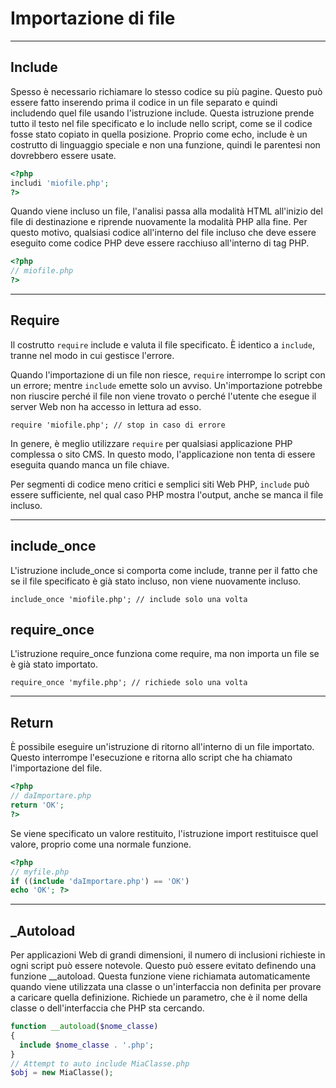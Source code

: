 # Importazione di file

---

## Include

Spesso è necessario richiamare lo stesso codice su più pagine. Questo può essere fatto inserendo prima il codice in un file separato e quindi includendo quel file usando l'istruzione include. Questa istruzione prende tutto il testo nel file specificato e lo include nello script, come se il codice fosse stato copiato in quella posizione. Proprio come echo, include è un costrutto di linguaggio speciale e non una funzione, quindi le parentesi non dovrebbero essere usate.

```php
<?php
includi 'miofile.php';
?>
```

Quando viene incluso un file, l'analisi passa alla modalità HTML all'inizio del file di destinazione e riprende nuovamente la modalità PHP alla fine. Per questo motivo, qualsiasi codice all'interno del file incluso che deve essere eseguito come codice PHP deve essere racchiuso all'interno di tag PHP.

```php
<?php
// miofile.php
?>
```

---

## Require

Il costrutto `require` include e valuta il file specificato. È identico a `include`, tranne nel modo in cui gestisce l'errore. 

Quando l'importazione di un file non riesce, `require` interrompe lo script con un errore; mentre `include` emette solo un avviso. Un'importazione potrebbe non riuscire perché il file non viene trovato o perché l'utente che esegue il server Web non ha accesso in lettura ad esso.

`require 'miofile.php'; // stop in caso di errore`

In genere, è meglio utilizzare `require` per qualsiasi applicazione PHP complessa o sito CMS. In questo modo, l'applicazione non tenta di essere eseguita quando manca un file chiave. 

Per segmenti di codice meno critici e semplici siti Web PHP, `include` può essere sufficiente, nel qual caso PHP mostra l'output, anche se manca il file incluso.

---

## include_once

L'istruzione include_once si comporta come include, tranne per il fatto che se il file specificato è già stato incluso, non viene nuovamente incluso.

`include_once 'miofile.php'; // include solo una volta`

## require_once

L'istruzione require_once funziona come require, ma non importa un file se è già stato importato.

`require_once 'myfile.php'; // richiede solo una volta`

---

## Return

È possibile eseguire un'istruzione di ritorno all'interno di un file importato. Questo interrompe l'esecuzione e ritorna allo script che ha chiamato l'importazione del file.


```php
<?php
// daImportare.php
return 'OK';
?>
```

Se viene specificato un valore restituito, l'istruzione import restituisce quel valore, proprio come una normale funzione.

```php
<?php
// myfile.php
if ((include 'daImportare.php') == 'OK')
echo 'OK'; ?>
```

---

## _Autoload

Per applicazioni Web di grandi dimensioni, il numero di inclusioni richieste in ogni script può essere notevole. Questo può essere evitato definendo una funzione __autoload. Questa funzione viene richiamata automaticamente quando viene utilizzata una classe o un'interfaccia non definita per provare a caricare quella definizione. Richiede un parametro, che è il nome della classe o dell'interfaccia che PHP sta cercando.

```php
function __autoload($nome_classe)
{
  include $nome_classe . '.php';
}
// Attempt to auto include MiaClasse.php
$obj = new MiaClasse();
```